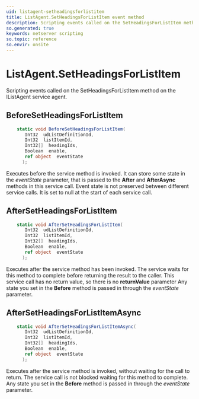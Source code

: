 ```yaml
---
uid: listagent-setheadingsforlistitem
title: ListAgent.SetHeadingsForListItem event method
description: Scripting events called on the SetHeadingsForListItem method on the ListAgent service agent.
so.generated: true
keywords: netserver scripting
so.topic: reference
so.envir: onsite
---
```

# ListAgent.SetHeadingsForListItem

Scripting events called on the <see cref='M:IListAgent.SetHeadingsForListItem'>SetHeadingsForListItem</see> method on the <see cref='IListAgent'>IListAgent</see>  service agent.

## BeforeSetHeadingsForListItem
```cs
    static void BeforeSetHeadingsForListItem(
       Int32  udListDefinitionId,
       Int32  listItemId,
       Int32[]  headingIds,
       Boolean  enable,
       ref object  eventState
      );
```
Executes before the service method is invoked.
It can store some state in the *eventState* parameter, that is passed to the **After** and **AfterAsync** methods in this service call.
Event state is not preserved between different service calls. It is set to null at the start of each service call.
## AfterSetHeadingsForListItem
```cs
    static void AfterSetHeadingsForListItem(
       Int32  udListDefinitionId,
       Int32  listItemId,
       Int32[]  headingIds,
       Boolean  enable,
       ref object  eventState
      );
```
Executes after the service method has been invoked. The service waits for this method to complete before returning the result to the caller.
This service call has no return value, so there is no **returnValue** parameter
Any state you set in the **Before** method is passed in through the *eventState* parameter.
## AfterSetHeadingsForListItemAsync
```cs
    static void AfterSetHeadingsForListItemAsync(
       Int32  udListDefinitionId,
       Int32  listItemId,
       Int32[]  headingIds,
       Boolean  enable,
       ref object  eventState
      );
```
Executes after the service method is invoked, without waiting for the call to return.
The service call is not blocked waiting for this method to complete.
Any state you set in the **Before** method is passed in through the *eventState* parameter.

